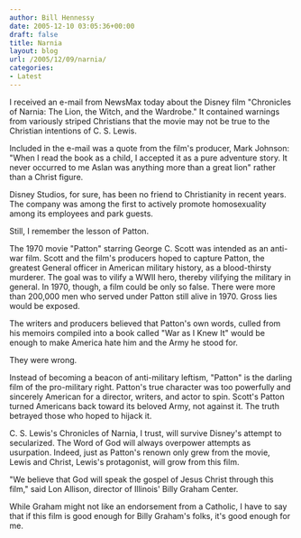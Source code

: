 ```yaml
---
author: Bill Hennessy
date: 2005-12-10 03:05:36+00:00
draft: false
title: Narnia
layout: blog
url: /2005/12/09/narnia/
categories:
- Latest
---
```


I received an e-mail from NewsMax today about the Disney film "Chronicles of Narnia: The Lion, the Witch, and the Wardrobe." It contained warnings from variously striped Christians that the movie may not be true to the Christian intentions of C. S. Lewis.




Included in the e-mail was a quote from the film's producer, Mark Johnson: "When I read the book as a child, I accepted it as a pure adventure story. It never occurred to me Aslan was anything more than a great lion" rather than a Christ figure.




Disney Studios, for sure, has been no friend to Christianity in recent years. The company was among the first to actively promote homosexuality among its employees and park guests.




Still, I remember the lesson of Patton.




The 1970 movie "Patton" starring George C. Scott was intended as an anti-war film. Scott and the film's producers hoped to capture Patton, the greatest General officer in American military history, as a blood-thirsty murderer. The goal was to vilify a WWII hero, thereby vilifying the military in general. In 1970, though, a film could be only so false. There were more than 200,000 men who served under Patton still alive in 1970. Gross lies would be exposed.




The writers and producers believed that Patton's own words, culled from his memoirs compiled into a book called "War as I Knew It" would be enough to make America hate him and the Army he stood for.




They were wrong.




Instead of becoming a beacon of anti-military leftism, "Patton" is the darling film of the pro-military right. Patton's true character was too powerfully and sincerely American for a director, writers, and actor to spin. Scott's Patton turned Americans back toward its beloved Army, not against it. The truth betrayed those who hoped to hijack it.




C. S. Lewis's Chronicles of Narnia, I trust, will survive Disney's attempt to secularized. The Word of God will always overpower attempts as usurpation. Indeed, just as Patton's renown only grew from the movie, Lewis and Christ, Lewis's protagonist, will grow from this film.




"We believe that God will speak the gospel of Jesus Christ through this film," said Lon Allison, director of Illinois' Billy Graham Center.




While Graham might not like an endorsement from a Catholic, I have to say that if this film is good enough for Billy Graham's folks, it's good enough for me.
